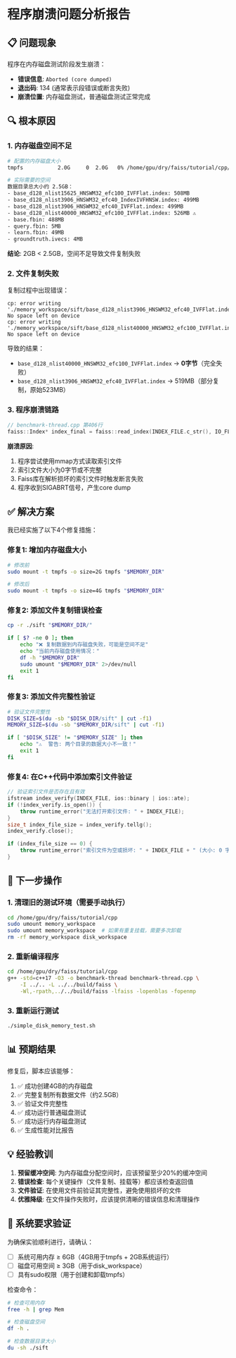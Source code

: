 # 程序崩溃问题分析报告

## 📋 问题现象

程序在内存磁盘测试阶段发生崩溃：
- **错误信息**: `Aborted (core dumped)`
- **退出码**: 134 (通常表示段错误或断言失败)
- **崩溃位置**: 内存磁盘测试，普通磁盘测试正常完成

## 🔍 根本原因

### 1. **内存磁盘空间不足**

```bash
# 配置的内存磁盘大小
tmpfs           2.0G     0  2.0G   0% /home/gpu/dry/faiss/tutorial/cpp/memory_workspace

# 实际需要的空间
数据目录总大小约 2.5GB：
- base_d128_nlist15625_HNSWM32_efc100_IVFFlat.index: 508MB
- base_d128_nlist3906_HNSWM32_efc40_IndexIVFHNSW.index: 499MB
- base_d128_nlist3906_HNSWM32_efc40_IVFFlat.index: 499MB
- base_d128_nlist40000_HNSWM32_efc100_IVFFlat.index: 526MB ⚠️
- base.fbin: 488MB
- query.fbin: 5MB
- learn.fbin: 49MB
- groundtruth.ivecs: 4MB
```

**结论**: 2GB < 2.5GB，空间不足导致文件复制失败

### 2. **文件复制失败**

复制过程中出现错误：
```
cp: error writing './memory_workspace/sift/base_d128_nlist3906_HNSWM32_efc40_IVFFlat.index': No space left on device
cp: error writing './memory_workspace/sift/base_d128_nlist40000_HNSWM32_efc100_IVFFlat.index': No space left on device
```

导致的结果：
- `base_d128_nlist40000_HNSWM32_efc100_IVFFlat.index` → **0字节**（完全失败）
- `base_d128_nlist3906_HNSWM32_efc40_IVFFlat.index` → 519MB（部分复制，原始523MB）

### 3. **程序崩溃链路**

```cpp
// benchmark-thread.cpp 第406行
faiss::Index* index_final = faiss::read_index(INDEX_FILE.c_str(), IO_FLAG_MMAP);
```

**崩溃原因**:
1. 程序尝试使用mmap方式读取索引文件
2. 索引文件大小为0字节或不完整
3. Faiss库在解析损坏的索引文件时触发断言失败
4. 程序收到SIGABRT信号，产生core dump

## ✅ 解决方案

我已经实施了以下4个修复措施：

### 修复1: 增加内存磁盘大小
```bash
# 修改前
sudo mount -t tmpfs -o size=2G tmpfs "$MEMORY_DIR"

# 修改后
sudo mount -t tmpfs -o size=4G tmpfs "$MEMORY_DIR"
```

### 修复2: 添加文件复制错误检查
```bash
cp -r ./sift "$MEMORY_DIR/"

if [ $? -ne 0 ]; then
    echo "❌ 复制数据到内存磁盘失败，可能是空间不足"
    echo "当前内存磁盘使用情况："
    df -h "$MEMORY_DIR"
    sudo umount "$MEMORY_DIR" 2>/dev/null
    exit 1
fi
```

### 修复3: 添加文件完整性验证
```bash
# 验证文件完整性
DISK_SIZE=$(du -sb "$DISK_DIR/sift" | cut -f1)
MEMORY_SIZE=$(du -sb "$MEMORY_DIR/sift" | cut -f1)

if [ "$DISK_SIZE" != "$MEMORY_SIZE" ]; then
    echo "⚠️  警告: 两个目录的数据大小不一致！"
    exit 1
fi
```

### 修复4: 在C++代码中添加索引文件验证
```cpp
// 验证索引文件是否存在且有效
ifstream index_verify(INDEX_FILE, ios::binary | ios::ate);
if (!index_verify.is_open()) {
    throw runtime_error("无法打开索引文件: " + INDEX_FILE);
}
size_t index_file_size = index_verify.tellg();
index_verify.close();

if (index_file_size == 0) {
    throw runtime_error("索引文件为空或损坏: " + INDEX_FILE + " (大小: 0 字节)");
}
```

## 🚀 下一步操作

### 1. 清理旧的测试环境（需要手动执行）
```bash
cd /home/gpu/dry/faiss/tutorial/cpp
sudo umount memory_workspace
sudo umount memory_workspace  # 如果有重复挂载，需要多次卸载
rm -rf memory_workspace disk_workspace
```

### 2. 重新编译程序
```bash
cd /home/gpu/dry/faiss/tutorial/cpp
g++ -std=c++17 -O3 -o benchmark-thread benchmark-thread.cpp \
    -I ../.. -L ../../build/faiss \
    -Wl,-rpath,../../build/faiss -lfaiss -lopenblas -fopenmp
```

### 3. 重新运行测试
```bash
./simple_disk_memory_test.sh
```

## 📊 预期结果

修复后，脚本应该能够：
1. ✅ 成功创建4GB的内存磁盘
2. ✅ 完整复制所有数据文件（约2.5GB）
3. ✅ 验证文件完整性
4. ✅ 成功运行普通磁盘测试
5. ✅ 成功运行内存磁盘测试
6. ✅ 生成性能对比报告

## 💡 经验教训

1. **预留缓冲空间**: 为内存磁盘分配空间时，应该预留至少20%的缓冲空间
2. **错误检查**: 每个关键操作（文件复制、挂载等）都应该检查返回值
3. **文件验证**: 在使用文件前验证其完整性，避免使用损坏的文件
4. **优雅降级**: 在文件操作失败时，应该提供清晰的错误信息和清理操作

## 🔧 系统要求验证

为确保实验顺利进行，请确认：
- [ ] 系统可用内存 ≥ 6GB（4GB用于tmpfs + 2GB系统运行）
- [ ] 磁盘可用空间 ≥ 3GB（用于disk_workspace）
- [ ] 具有sudo权限（用于创建和卸载tmpfs）

检查命令：
```bash
# 检查可用内存
free -h | grep Mem

# 检查磁盘空间
df -h .

# 检查数据目录大小
du -sh ./sift
```

